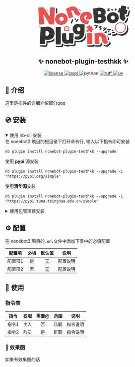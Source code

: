 <div align="center">
    <a href="https://v2.nonebot.dev/store">
    <img src="./.docs/NoneBotPlugin.svg" width="300" alt="logo"></a>
</div>

<div align="center">

## ✨ nonebot-plugin-testhkk ✨

<a href="./LICENSE">
    <img src="https://img.shields.io/github/license/Wohaokunr/nonebot-plugin-testhkk.svg" alt="license">
</a>
<a href="https://pypi.python.org/pypi/nonebot-plugin-testhkk">
    <img src="https://img.shields.io/pypi/v/nonebot-plugin-testhkk.svg" alt="pypi">
</a>
<img src="https://img.shields.io/badge/python-3.10+-blue.svg" alt="python">
<a href="https://github.com/astral-sh/ruff">
    <img src="https://img.shields.io/endpoint?url=https://raw.githubusercontent.com/charliermarsh/ruff/main/assets/badge/v2.json" alt="ruff">
</a>
<a href="https://github.com/astral-sh/uv">
    <img src="https://img.shields.io/endpoint?url=https://raw.githubusercontent.com/astral-sh/uv/main/assets/badge/v0.json" alt="uv">
</a>
</div>

## 📖 介绍

这里是插件的详细介绍部分qqq

## 💿 安装

<details open>
<summary>使用 nb-cli 安装</summary>
在 nonebot2 项目的根目录下打开命令行, 输入以下指令即可安装

    nb plugin install nonebot-plugin-testhkk --upgrade
使用 **pypi** 源安装

    nb plugin install nonebot-plugin-testhkk --upgrade -i "https://pypi.org/simple"
使用**清华源**安装

    nb plugin install nonebot-plugin-testhkk --upgrade -i "https://pypi.tuna.tsinghua.edu.cn/simple"


</details>

<details>
<summary>使用包管理器安装</summary>
在 nonebot2 项目的插件目录下, 打开命令行, 根据你使用的包管理器, 输入相应的安装命令

<details open>
<summary>uv</summary>

    uv add nonebot-plugin-testhkk
安装仓库 master 分支

    uv add git+https://github.com/Wohaokunr/nonebot-plugin-testhkk@master
</details>

<details>
<summary>pdm</summary>

    pdm add nonebot-plugin-testhkk
安装仓库 master 分支

    pdm add git+https://github.com/Wohaokunr/nonebot-plugin-testhkk@master
</details>
<details>
<summary>poetry</summary>

    poetry add nonebot-plugin-testhkk
安装仓库 master 分支

    poetry add git+https://github.com/Wohaokunr/nonebot-plugin-testhkk@master
</details>

打开 nonebot2 项目根目录下的 `pyproject.toml` 文件, 在 `[tool.nonebot]` 部分追加写入

    plugins = ["nonebot_plugin_testhkk"]

</details>

## ⚙️ 配置

在 nonebot2 项目的`.env`文件中添加下表中的必填配置

| 配置项  | 必填  | 默认值 |   说明   |
| :-----: | :---: | :----: | :------: |
| 配置项1 |  是   |   无   | 配置说明 |
| 配置项2 |  否   |   无   | 配置说明 |

## 🎉 使用
### 指令表
| 指令  | 权限  | 需要@ | 范围  |   说明   |
| :---: | :---: | :---: | :---: | :------: |
| 指令1 | 主人  |  否   | 私聊  | 指令说明 |
| 指令2 | 群员  |  是   | 群聊  | 指令说明 |

### 🎨 效果图
如果有效果图的话
